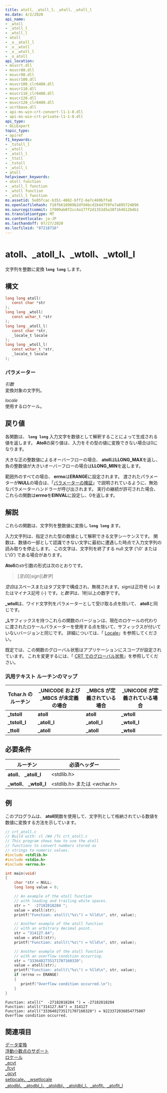 ```yaml
---
title: atoll、_atoll_l、_wtoll、_wtoll_l
ms.date: 4/2/2020
api_name:
- _wtoll
- _atoll_l
- _wtoll_l
- atoll
- _o__atoll_l
- _o__wtoll
- _o__wtoll_l
- _o_atoll
api_location:
- msvcrt.dll
- msvcr80.dll
- msvcr90.dll
- msvcr100.dll
- msvcr100_clr0400.dll
- msvcr110.dll
- msvcr110_clr0400.dll
- msvcr120.dll
- msvcr120_clr0400.dll
- ucrtbase.dll
- api-ms-win-crt-convert-l1-1-0.dll
- api-ms-win-crt-private-l1-1-0.dll
api_type:
- DLLExport
topic_type:
- apiref
f1_keywords:
- _tstoll_l
- _wtoll
- _atoll_l
- _ttoll
- _tstoll
- _wtoll_l
- atoll
helpviewer_keywords:
- atoll function
- _wtoll_l function
- _wtoll function
- _atoll_l function
ms.assetid: 5e85fcac-b351-4882-bff2-6e7c469b7fa8
ms.openlocfilehash: f18fb618909b2dfd4bcd1b4d759fe7a895724896
ms.sourcegitcommit: 1f009ab0f2cc4a177f2d1353d5a38f164612bdb1
ms.translationtype: MT
ms.contentlocale: ja-JP
ms.lasthandoff: 07/27/2020
ms.locfileid: "87218716"
---
```

# <a name="atoll-_atoll_l-_wtoll-_wtoll_l"></a>atoll、_atoll_l、_wtoll、_wtoll_l

文字列を整数に変換 **`long long`** します。

## <a name="syntax"></a>構文

```C
long long atoll(
   const char *str
);
long long _wtoll(
   const wchar_t *str
);
long long _atoll_l(
   const char *str,
   _locale_t locale
);
long long _wtoll_l(
   const wchar_t *str,
   _locale_t locale
);
```

### <a name="parameters"></a>パラメーター

*引数*<br/>
変換対象の文字列。

*locale*<br/>
使用するロケール。

## <a name="return-value"></a>戻り値

各関数は、 **`long long`** 入力文字を数値として解釈することによって生成される値を返します。 **Atoll**の戻り値は、入力をその型の値に変換できない場合は0になります。

大きな正の整数値によるオーバーフローの場合、 **atoll**は**LLONG_MAX**を返し、負の整数値が大きいオーバーフローの場合は**LLONG_MIN**を返します。

範囲外のすべての場合、 **errno**は**ERANGE**に設定されます。 渡されたパラメーターが**NULL**の場合は、「[パラメーターの検証](../../c-runtime-library/parameter-validation.md)」で説明されているように、無効なパラメーターハンドラーが呼び出されます。 実行の継続が許可された場合、これらの関数は**errno**を**EINVAL**に設定し、0を返します。

## <a name="remarks"></a>解説

これらの関数は、文字列を整数値に変換し **`long long`** ます。

入力文字列は、指定された型の数値として解釈できる文字シーケンスです。 関数は、数値の一部として認識できない文字に最初に遭遇した時点で入力文字列の読み取りを停止します。 この文字は、文字列を終了する null 文字 ('\0' または L'\0') である場合があります。

**Atoll**の*str*引数の形式は次のとおりです。

> [*空白*][*sign*][*数字*]

*空白*はスペースまたはタブ文字で構成され、無視されます。*sign*は正符号 (+) またはマイナス記号 (-) です。と*数字*は、1桁以上の数字です。

**_wtoll**は、ワイド文字列をパラメーターとして受け取る点を除いて、 **atoll**と同じです。

**_L**サフィックスを持つこれらの関数のバージョンは、現在のロケールの代わりに渡されたロケールパラメーターを使用する点を除いて、サフィックスが付いていないバージョンと同じです。 詳細については、「 [Locale](../../c-runtime-library/locale.md)」を参照してください。

既定では、この関数のグローバル状態はアプリケーションにスコープが設定されています。 これを変更するには、「 [CRT でのグローバル状態](../global-state.md)」を参照してください。

### <a name="generic-text-routine-mappings"></a>汎用テキスト ルーチンのマップ

|Tchar.h のルーチン|_UNICODE および _MBCS が未定義の場合|_MBCS が定義されている場合|_UNICODE が定義されている場合|
|---------------------|--------------------------------------|--------------------|-----------------------|
|**_tstoll**|**atoll**|**atoll**|**_wtoll**|
|**_tstoll_l**|**_atoll_l**|**_atoll_l**|**_wtoll_l**|
|**_ttoll**|**_atoll**|**_atoll**|**_wtoll**|

## <a name="requirements"></a>必要条件

|ルーチン|必須ヘッダー|
|--------------|---------------------|
|**atoll**、 **_atoll_l**|\<stdlib.h>|
|**_wtoll**、 **_wtoll_l**|\<stdlib.h> または \<wchar.h>|

## <a name="example"></a>例

このプログラムは、 **atoll**関数を使用して、文字列として格納されている数値を数値に変換する方法を示しています。

```C
// crt_atoll.c
// Build with: cl /W4 /Tc crt_atoll.c
// This program shows how to use the atoll
// functions to convert numbers stored as
// strings to numeric values.
#include <stdlib.h>
#include <stdio.h>
#include <errno.h>

int main(void)
{
    char *str = NULL;
    long long value = 0;

    // An example of the atoll function
    // with leading and trailing white spaces.
    str = "  -27182818284 ";
    value = atoll(str);
    printf("Function: atoll(\"%s\") = %lld\n", str, value);

    // Another example of the atoll function
    // with an arbitrary decimal point.
    str = "314127.64";
    value = atoll(str);
    printf("Function: atoll(\"%s\") = %lld\n", str, value);

    // Another example of the atoll function
    // with an overflow condition occurring.
    str = "3336402735171707160320";
    value = atoll(str);
    printf("Function: atoll(\"%s\") = %lld\n", str, value);
    if (errno == ERANGE)
    {
       printf("Overflow condition occurred.\n");
    }
}
```

```Output
Function: atoll("  -27182818284 ") = -27182818284
Function: atoll("314127.64") = 314127
Function: atoll("3336402735171707160320") = 9223372036854775807
Overflow condition occurred.
```

## <a name="see-also"></a>関連項目

[データ変換](../../c-runtime-library/data-conversion.md)<br/>
[浮動小数点のサポート](../../c-runtime-library/floating-point-support.md)<br/>
[ロケール](../../c-runtime-library/locale.md)<br/>
[_ecvt](ecvt.md)<br/>
[_fcvt](fcvt.md)<br/>
[_gcvt](gcvt.md)<br/>
[setlocale、_wsetlocale](setlocale-wsetlocale.md)<br/>
[_atodbl、_atodbl_l、_atoldbl、_atoldbl_l、_atoflt、_atoflt_l](atodbl-atodbl-l-atoldbl-atoldbl-l-atoflt-atoflt-l.md)<br/>
